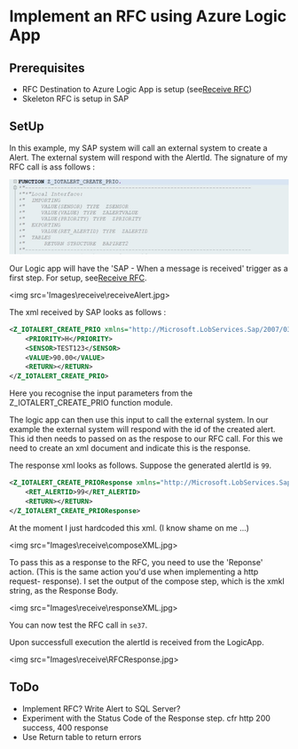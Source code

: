 # Implement an RFC using Azure Logic App

## Prerequisites
- RFC Destination to Azure Logic App is setup (see[Receive RFC](/RFCReceive.md))
- Skeleton RFC is setup in SAP

## SetUp
In this example, my SAP system will call an external system to create a Alert. The external system will respond with the AlertId.
The signature of my RFC call is ass follows :

<img src='Images\receive\RFCSignature.jpg'>

Our Logic app will have the 'SAP - When a message is received' trigger as a first step. For setup, see[Receive RFC](/RFCReceive.md).

<img src='Images\receive\receiveAlert.jpg>

The xml received by SAP looks as follows :

```xml
<Z_IOTALERT_CREATE_PRIO xmlns="http://Microsoft.LobServices.Sap/2007/03/Rfc/">
	<PRIORITY>H</PRIORITY>
	<SENSOR>TEST123</SENSOR>
	<VALUE>90.00</VALUE>
	<RETURN></RETURN>
</Z_IOTALERT_CREATE_PRIO>
```
Here you recognise the input parameters from the Z_IOTALERT_CREATE_PRIO function module.

The logic app can then use this input to call the external system. In our example the external system will respond with the id of the created alert. This id then needs to passed on as the respose to our RFC call.
For this we need to create an xml document and indicate this is the response.

The response xml looks as follows. Suppose the generated alertId is ```99```.

```xml
<Z_IOTALERT_CREATE_PRIOResponse xmlns="http://Microsoft.LobServices.Sap/2007/03/Rfc/">
	<RET_ALERTID>99</RET_ALERTID>
	<RETURN></RETURN>
</Z_IOTALERT_CREATE_PRIOResponse>
```

At the moment I just hardcoded this xml. (I know shame on me ...)

<img src="Images\receive\composeXML.jpg>

To pass this as a response to the RFC, you need to use the 'Reponse' action. (This is the same action you'd use when implementing a http request- response).
I set the output of the compose step, which is the xmkl string, as the Response Body. 

<img src="Images\receive\responseXML.jpg>

You can now test the RFC call in ```se37```.

Upon successfull execution the alertId is received from the LogicApp.

<img src="Images\receive\RFCResponse.jpg>


## ToDo
- Implement RFC? Write Alert to SQL Server? 
- Experiment with the Status Code of the Response step. cfr http 200 success, 400 response
- Use Return table to return errors


